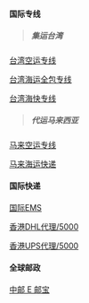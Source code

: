 #### 国际专线

> ##### 集运台湾

[台湾空运专线](air_tw.md)

[台湾海运全包专线](sea_tw.md)

[台湾海快专线](direct_fs_tw.md)

> ##### 代运马来西亚

[马来空运专线](direct_air_my.md)

[马来海运快递](direct_sea_my.md)

#### 国际快递

[国际EMS](express_ems.md)

[香港DHL代理/5000](express_agency_hkdhl.md)

[香港UPS代理/5000](express_agency_hkups.md)

#### 全球邮政

[中邮 E 邮宝](globalpost_cneub.md)